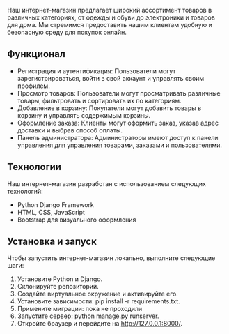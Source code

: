 Наш интернет-магазин предлагает широкий ассортимент товаров в различных категориях, от одежды и обуви до электроники и товаров для дома. Мы стремимся предоставить нашим клиентам удобную и безопасную среду для покупок онлайн.

## Функционал

- Регистрация и аутентификация: Пользователи могут зарегистрироваться, войти в свой аккаунт и управлять своим профилем.
- Просмотр товаров: Пользователи могут просматривать различные товары, фильтровать и сортировать их по категориям.
- Добавление в корзину: Покупатели могут добавить товары в корзину и управлять содержимым корзины.
- Оформление заказа: Клиенты могут оформить заказ, указав адрес доставки и выбрав способ оплаты.
- Панель администратора: Администраторы имеют доступ к панели управления для управления товарами, заказами и пользователями.

## Технологии

Наш интернет-магазин разработан с использованием следующих технологий:

- Python Django Framework
- HTML, CSS, JavaScript
- Bootstrap для визуального оформления

## Установка и запуск

Чтобы запустить интернет-магазин локально, выполните следующие шаги:

1. Установите Python и Django.
2. Склонируйте репозиторий.
3. Создайте виртуальное окружение и активируйте его.
4. Установите зависимости: pip install -r requirements.txt.
5. Примените миграции: пока не проходили
6. Запустите сервер: python manage.py runserver.
7. Откройте браузер и перейдите на http://127.0.0.1:8000/.
